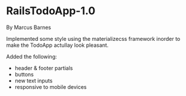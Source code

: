 # RailsTodoApp-1.0

By Marcus Barnes

Implemented some style using the materializecss framework inorder to make the TodoApp actullay look pleasant. 

Added the following:
- header & footer partials
- buttons
- new text inputs
- responsive to mobile devices
